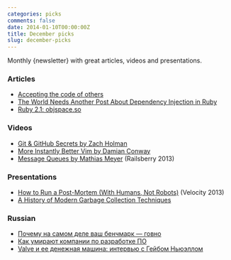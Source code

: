 ```yaml
---
categories: picks
comments: false
date: 2014-01-10T00:00:00Z
title: December picks
slug: december-picks
---
```


Monthly {newsletter} with great articles, videos and presentations.

<!--more-->

### Articles

* [Accepting the code of others](https://coderwall.com/p/3isoxg)
* [The World Needs Another Post About Dependency Injection in Ruby](http://solnic.eu/2013/12/17/the-world-needs-another-post-about-dependency-injection-in-ruby.html)
* [Ruby 2.1: objspace.so](http://tmm1.net/ruby21-objspace/)

### Videos

* [Git & GitHub Secrets by Zach Holman](http://youtu.be/FHsQOfeihBE)
* [More Instantly Better Vim by Damian Conway](http://programming.oreilly.com/2013/10/more-instantly-better-vim.html)
* [Message Queues by Mathias Meyer](http://vimeo.com/68698333) (Railsberry 2013)

### Presentations

* [How to Run a Post-Mortem (With Humans, Not Robots)](http://www.slideshare.net/danmil30/how-to-run-a-postmortem-with-humans-not-robots-velocity-2013) (Velocity 2013)
* [A History of Modern Garbage Collection Techniques](http://www.slideshare.net/goldshtn/modern-gc)

### Russian

* [Почему на самом деле ваш бенчмарк — говно](http://eax.me/benchmarks/)
* [Как умирают компании по разработке ПО](http://blogerator.ru/page/razrabotka-upravlenie-komandoj-ulej-menedzhment-marketing)
* [Valve и ее денежная машина: интервью с Гейбом Ньюэллом](http://www.siliconrus.com/2014/01/valve/)

